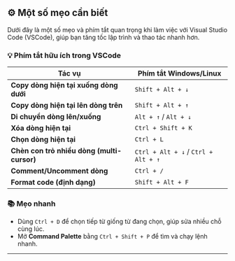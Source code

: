 ## ⚙️ Một số mẹo cần biết

Dưới đây là một số mẹo và phím tắt quan trọng khi làm việc với Visual Studio Code (VSCode), giúp bạn tăng tốc lập trình và thao tác nhanh hơn.

### 💡 Phím tắt hữu ích trong VSCode

| Tác vụ                                | Phím tắt Windows/Linux       |
|-------------------------------------|------------------------------|
| **Copy dòng hiện tại xuống dòng dưới** | `Shift + Alt + ↓`             |
| **Copy dòng hiện tại lên dòng trên**   | `Shift + Alt + ↑`             |
| **Di chuyển dòng lên/xuống**            | `Alt + ↑` / `Alt + ↓`         |
| **Xóa dòng hiện tại**                   | `Ctrl + Shift + K`             |
| **Chọn dòng hiện tại**                  | `Ctrl + L`                    |
| **Chèn con trỏ nhiều dòng (multi-cursor)** | `Ctrl + Alt + ↓` / `Ctrl + Alt + ↑` |
| **Comment/Uncomment dòng**              | `Ctrl + /`                   |
| **Format code (định dạng)**             | `Shift + Alt + F`             |

### 📚 Mẹo nhanh

- Dùng `Ctrl + D` để chọn tiếp từ giống từ đang chọn, giúp sửa nhiều chỗ cùng lúc.
- Mở **Command Palette** bằng `Ctrl + Shift + P` để tìm và chạy lệnh nhanh.

---